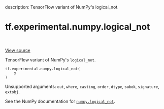 description: TensorFlow variant of NumPy's logical_not.

<div itemscope itemtype="http://developers.google.com/ReferenceObject">
<meta itemprop="name" content="tf.experimental.numpy.logical_not" />
<meta itemprop="path" content="Stable" />
</div>

# tf.experimental.numpy.logical_not

<!-- Insert buttons and diff -->

<table class="tfo-notebook-buttons tfo-api nocontent" align="left">

</table>

<a target="_blank" href="/code/stable/tensorflow/python/ops/numpy_ops/np_math_ops.py">View source</a>



TensorFlow variant of NumPy's `logical_not`.

<pre class="devsite-click-to-copy prettyprint lang-py tfo-signature-link">
<code>tf.experimental.numpy.logical_not(
    x
)
</code></pre>



<!-- Placeholder for "Used in" -->

Unsupported arguments: `out`, `where`, `casting`, `order`, `dtype`, `subok`, `signature`, `extobj`.

See the NumPy documentation for [`numpy.logical_not`](https://numpy.org/doc/1.16/reference/generated/numpy.logical_not.html).